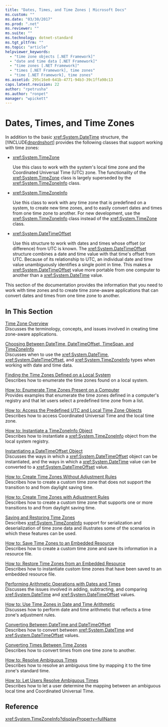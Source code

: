 ```yaml
---
title: "Dates, Times, and Time Zones | Microsoft Docs"
ms.custom: ""
ms.date: "03/30/2017"
ms.prod: ".net"
ms.reviewer: ""
ms.suite: ""
ms.technology: dotnet-standard
ms.tgt_pltfrm: ""
ms.topic: "article"
helpviewer_keywords: 
  - "time zone objects [.NET Framework]"
  - "date and time data [.NET Framework]"
  - "time zones [.NET Framework]"
  - "times [.NET Framework], time zones"
  - "time [.NET Framework], time zones"
ms.assetid: 295c16e0-641b-4771-94b3-39c1ffa98c13
caps.latest.revision: 22
author: "rpetrusha"
ms.author: "ronpet"
manager: "wpickett"
---
```

# Dates, Times, and Time Zones
In addition to the basic <xref:System.DateTime> structure, the [!INCLUDE[dnprdnshort](../../../includes/dnprdnshort-md.md)] provides the following classes that support working with time zones:  
  
-   <xref:System.TimeZone>  
  
     Use this class to work with the system's local time zone and the Coordinated Universal Time (UTC) zone.  The functionality of the <xref:System.TimeZone> class is largely superseded by the <xref:System.TimeZoneInfo> class.  
  
-   <xref:System.TimeZoneInfo>  
  
     Use this class to work with any time zone that is predefined on a system, to create new time zones, and to easily convert dates and times from one time zone to another. For new development, use the <xref:System.TimeZoneInfo> class instead of the <xref:System.TimeZone> class.  
  
-   <xref:System.DateTimeOffset>  
  
     Use this structure to work with dates and times whose offset (or difference) from UTC is known. The <xref:System.DateTimeOffset> structure combines a date and time value with that time's offset from UTC. Because of its relationship to UTC, an individual date and time value unambiguously identifies a single point in time. This makes a <xref:System.DateTimeOffset> value more portable from one computer to another than a <xref:System.DateTime> value.  
  
 This section of the documentation provides the information that you need to work with time zones and to create time zone-aware applications that can convert dates and times from one time zone to another.  
  
## In This Section  
 [Time Zone Overview](../../../docs/standard/datetime/time-zone-overview.md)  
 Discusses the terminology, concepts, and issues involved in creating time zone-aware applications.  
  
 [Choosing Between DateTime, DateTimeOffset, TimeSpan, and TimeZoneInfo](../../../docs/standard/datetime/choosing-between-datetime.md)  
 Discusses when to use the <xref:System.DateTime>, <xref:System.DateTimeOffset>, and <xref:System.TimeZoneInfo> types when working with date and time data.  
  
 [Finding the Time Zones Defined on a Local System](../../../docs/standard/datetime/finding-the-time-zones-on-local-system.md)  
 Describes how to enumerate the time zones found on a local system.  
  
 [How to: Enumerate Time Zones Present on a Computer](../../../docs/standard/datetime/enumerate-time-zones.md)  
 Provides examples that enumerate the time zones defined in a computer's registry and that let users select a predefined time zone from a list.  
  
 [How to: Access the Predefined UTC and Local Time Zone Objects](../../../docs/standard/datetime/access-utc-and-local.md)  
 Describes how to access Coordinated Universal Time and the local time zone.  
  
 [How to: Instantiate a TimeZoneInfo Object](../../../docs/standard/datetime/instantiate-time-zone-info.md)  
 Describes how to instantiate a <xref:System.TimeZoneInfo> object from the local system registry.  
  
 [Instantiating a DateTimeOffset Object](../../../docs/standard/datetime/instantiating-a-datetimeoffset-object.md)  
 Discusses the ways in which a <xref:System.DateTimeOffset> object can be instantiated, and the ways in which a <xref:System.DateTime> value can be converted to a <xref:System.DateTimeOffset> value.  
  
 [How to: Create Time Zones Without Adjustment Rules](../../../docs/standard/datetime/create-time-zones-without-adjustment-rules.md)  
 Describes how to create a custom time zone that does not support the transition to and from daylight saving time.  
  
 [How to: Create Time Zones with Adjustment Rules](../../../docs/standard/datetime/create-time-zones-with-adjustment-rules.md)  
 Describes how to create a custom time zone that supports one or more transitions to and from daylight saving time.  
  
 [Saving and Restoring Time Zones](../../../docs/standard/datetime/saving-and-restoring-time-zones.md)  
 Describes <xref:System.TimeZoneInfo> support for serialization and deserialization of time zone data and illustrates some of the scenarios in which these features can be used.  
  
 [How to: Save Time Zones to an Embedded Resource](../../../docs/standard/datetime/save-time-zones-to-an-embedded-resource.md)  
 Describes how to create a custom time zone and save its information in a resource file.  
  
 [How to: Restore Time Zones from an Embedded Resource](../../../docs/standard/datetime/restore-time-zones-from-an-embedded-resource.md)  
 Describes how to instantiate custom time zones that have been saved to an embedded resource file.  
  
 [Performing Arithmetic Operations with Dates and Times](../../../docs/standard/datetime/performing-arithmetic-operations.md)  
 Discusses the issues involved in adding, subtracting, and comparing <xref:System.DateTime> and <xref:System.DateTimeOffset> values.  
  
 [How to: Use Time Zones in Date and Time Arithmetic](../../../docs/standard/datetime/use-time-zones-in-arithmetic.md)  
 Discusses how to perform date and time arithmetic that reflects a time zone's adjustment rules.  
  
 [Converting Between DateTime and DateTimeOffset](../../../docs/standard/datetime/converting-between-datetime-and-offset.md)  
 Describes how to convert between <xref:System.DateTime> and <xref:System.DateTimeOffset> values.  
  
 [Converting Times Between Time Zones](../../../docs/standard/datetime/converting-between-time-zones.md)  
 Describes how to convert times from one time zone to another.  
  
 [How to: Resolve Ambiguous Times](../../../docs/standard/datetime/resolve-ambiguous-times.md)  
 Describes how to resolve an ambiguous time by mapping it to the time zone's standard time.  
  
 [How to: Let Users Resolve Ambiguous Times](../../../docs/standard/datetime/let-users-resolve-ambiguous-times.md)  
 Describes how to let a user determine the mapping between an ambiguous local time and Coordinated Universal Time.  
  
## Reference  
 <xref:System.TimeZoneInfo?displayProperty=fullName>